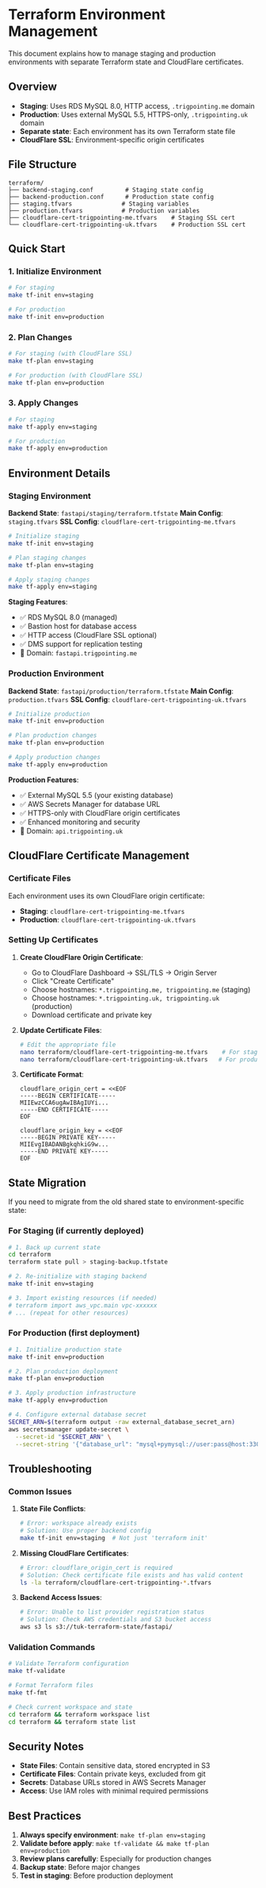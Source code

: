 # Terraform Environment Management

This document explains how to manage staging and production environments with separate Terraform state and CloudFlare certificates.

## Overview

- **Staging**: Uses RDS MySQL 8.0, HTTP access, `.trigpointing.me` domain
- **Production**: Uses external MySQL 5.5, HTTPS-only, `.trigpointing.uk` domain
- **Separate state**: Each environment has its own Terraform state file
- **CloudFlare SSL**: Environment-specific origin certificates

## File Structure

```
terraform/
├── backend-staging.conf         # Staging state config
├── backend-production.conf      # Production state config  
├── staging.tfvars              # Staging variables
├── production.tfvars           # Production variables
├── cloudflare-cert-trigpointing-me.tfvars    # Staging SSL cert
└── cloudflare-cert-trigpointing-uk.tfvars    # Production SSL cert
```

## Quick Start

### 1. Initialize Environment

```bash
# For staging
make tf-init env=staging

# For production  
make tf-init env=production
```

### 2. Plan Changes

```bash
# For staging (with CloudFlare SSL)
make tf-plan env=staging

# For production (with CloudFlare SSL)
make tf-plan env=production
```

### 3. Apply Changes

```bash
# For staging
make tf-apply env=staging

# For production
make tf-apply env=production
```

## Environment Details

### Staging Environment

**Backend State**: `fastapi/staging/terraform.tfstate`
**Main Config**: `staging.tfvars`
**SSL Config**: `cloudflare-cert-trigpointing-me.tfvars`

```bash
# Initialize staging
make tf-init env=staging

# Plan staging changes
make tf-plan env=staging

# Apply staging changes
make tf-apply env=staging
```

**Staging Features**:
- ✅ RDS MySQL 8.0 (managed)
- ✅ Bastion host for database access
- ✅ HTTP access (CloudFlare SSL optional)
- ✅ DMS support for replication testing
- 🔗 Domain: `fastapi.trigpointing.me`

### Production Environment

**Backend State**: `fastapi/production/terraform.tfstate`
**Main Config**: `production.tfvars`
**SSL Config**: `cloudflare-cert-trigpointing-uk.tfvars`

```bash
# Initialize production
make tf-init env=production

# Plan production changes
make tf-plan env=production

# Apply production changes
make tf-apply env=production
```

**Production Features**:
- ✅ External MySQL 5.5 (your existing database)
- ✅ AWS Secrets Manager for database URL
- ✅ HTTPS-only with CloudFlare origin certificates
- ✅ Enhanced monitoring and security
- 🔗 Domain: `api.trigpointing.uk`

## CloudFlare Certificate Management

### Certificate Files

Each environment uses its own CloudFlare origin certificate:

- **Staging**: `cloudflare-cert-trigpointing-me.tfvars`
- **Production**: `cloudflare-cert-trigpointing-uk.tfvars`

### Setting Up Certificates

1. **Create CloudFlare Origin Certificate**:
   - Go to CloudFlare Dashboard → SSL/TLS → Origin Server
   - Click "Create Certificate"
   - Choose hostnames: `*.trigpointing.me, trigpointing.me` (staging)
   - Choose hostnames: `*.trigpointing.uk, trigpointing.uk` (production)
   - Download certificate and private key

2. **Update Certificate Files**:
   ```bash
   # Edit the appropriate file
   nano terraform/cloudflare-cert-trigpointing-me.tfvars    # For staging
   nano terraform/cloudflare-cert-trigpointing-uk.tfvars   # For production
   ```

3. **Certificate Format**:
   ```hcl
   cloudflare_origin_cert = <<EOF
   -----BEGIN CERTIFICATE-----
   MIIEwzCCA6ugAwIBAgIUYi...
   -----END CERTIFICATE-----
   EOF

   cloudflare_origin_key = <<EOF
   -----BEGIN PRIVATE KEY-----
   MIIEvgIBADANBgkqhkiG9w...
   -----END PRIVATE KEY-----
   EOF
   ```

## State Migration

If you need to migrate from the old shared state to environment-specific state:

### For Staging (if currently deployed)

```bash
# 1. Back up current state
cd terraform
terraform state pull > staging-backup.tfstate

# 2. Re-initialize with staging backend
make tf-init env=staging

# 3. Import existing resources (if needed)
# terraform import aws_vpc.main vpc-xxxxxx
# ... (repeat for other resources)
```

### For Production (first deployment)

```bash
# 1. Initialize production state
make tf-init env=production

# 2. Plan production deployment
make tf-plan env=production

# 3. Apply production infrastructure
make tf-apply env=production

# 4. Configure external database secret
SECRET_ARN=$(terraform output -raw external_database_secret_arn)
aws secretsmanager update-secret \
  --secret-id "$SECRET_ARN" \
  --secret-string '{"database_url": "mysql+pymysql://user:pass@host:3306/trigpoin_trigs"}'
```

## Troubleshooting

### Common Issues

1. **State File Conflicts**:
   ```bash
   # Error: workspace already exists
   # Solution: Use proper backend config
   make tf-init env=staging  # Not just 'terraform init'
   ```

2. **Missing CloudFlare Certificates**:
   ```bash
   # Error: cloudflare_origin_cert is required
   # Solution: Check certificate file exists and has valid content
   ls -la terraform/cloudflare-cert-trigpointing-*.tfvars
   ```

3. **Backend Access Issues**:
   ```bash
   # Error: Unable to list provider registration status
   # Solution: Check AWS credentials and S3 bucket access
   aws s3 ls s3://tuk-terraform-state/fastapi/
   ```

### Validation Commands

```bash
# Validate Terraform configuration
make tf-validate

# Format Terraform files
make tf-fmt

# Check current workspace and state
cd terraform && terraform workspace list
cd terraform && terraform state list
```

## Security Notes

- **State Files**: Contain sensitive data, stored encrypted in S3
- **Certificate Files**: Contain private keys, excluded from git
- **Secrets**: Database URLs stored in AWS Secrets Manager
- **Access**: Use IAM roles with minimal required permissions

## Best Practices

1. **Always specify environment**: `make tf-plan env=staging`
2. **Validate before apply**: `make tf-validate && make tf-plan env=production`
3. **Review plans carefully**: Especially for production changes
4. **Backup state**: Before major changes
5. **Test in staging**: Before production deployment

